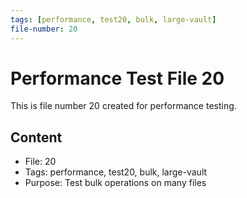 ```yaml
---
tags: [performance, test20, bulk, large-vault]
file-number: 20
---
```


# Performance Test File 20

This is file number 20 created for performance testing.

## Content
- File: 20
- Tags: performance, test20, bulk, large-vault
- Purpose: Test bulk operations on many files
